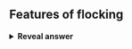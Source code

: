 ## Features of flocking
<details>
<summary><b>Reveal answer</b></summary>
<div>G — Group reactivity to predators/obstacles</div> <div>L — Loss and gain of flock members</div> <div>A — Avoidance of one another, no collisions</div> <div>R — Rapid directed movement</div> <div>E — Equality, no dedicated leader</div>
</details>

